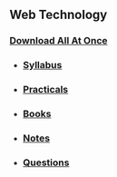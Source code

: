 ## Web Technology

### [Download All At Once](https://samriddhicollegeedunp-my.sharepoint.com/:f:/g/personal/wilsonshrestha_samriddhicollege_edu_np/EtXGxfv_04FFu40Z6wCrex8BNSXciSglXwVGSZAyHlQEcA?e=NFi5yF)

- ### [Syllabus](https://samriddhicollegeedunp-my.sharepoint.com/:f:/g/personal/wilsonshrestha_samriddhicollege_edu_np/Es5YqCm1UU1Lkq71qA4o_j8BUaR56NVE2LIFAaOEOOwQgg?e=XsZVzw)

- ### [Practicals](https://samriddhicollegeedunp-my.sharepoint.com/:f:/g/personal/wilsonshrestha_samriddhicollege_edu_np/Esz9T7k_kfZHvELK_T6IAz4BbUqd9lggO6zw3qvbMSM0rw?e=9k3K1k)

- ### [Books](https://samriddhicollegeedunp-my.sharepoint.com/:f:/g/personal/wilsonshrestha_samriddhicollege_edu_np/EmYFVp-IH4dHkmGvp62z12UBSLTmPt0qp_2P3-QypDrmUw?e=QVgbjA)
 
- ### [Notes](https://samriddhicollegeedunp-my.sharepoint.com/:f:/g/personal/wilsonshrestha_samriddhicollege_edu_np/Ejd2YgjRmzJFuP9tfKr2T18BNr4SMK9Dq58aLQlyB8e2VA?e=gsYV2T)

- ### [Questions](https://samriddhicollegeedunp-my.sharepoint.com/:f:/g/personal/wilsonshrestha_samriddhicollege_edu_np/Eo1mdTuRoS1LhacV0T7x0A0B3UPuRaG-ieLuHlag9rndAA?e=FDbpp1)

